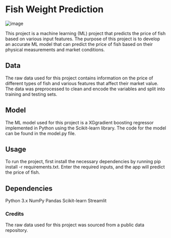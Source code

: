 # **Fish Weight Prediction**

![image](https://user-images.githubusercontent.com/127007794/229721070-66f4e9d0-a0de-4841-b25a-b5e53ae481f6.png)


This project is a machine learning (ML) project that predicts the price of fish based on various input features. The purpose of this project is to develop an accurate ML model that can predict the price of fish based on their physical measurements and market conditions.

## **Data**

The raw data used for this project contains information on the price of different types of fish and various features that affect their market value. The data was preprocessed to clean and encode the variables and split into training and testing sets.

## **Model**

The ML model used for this project is a XGgradient boosting regressor implemented in Python using the Scikit-learn library. The code for the model can be found in the model.py file.

## **Usage**

To run the project, first install the necessary dependencies by running pip install -r requirements.txt. Enter the required inputs, and the app will predict the price of fish.

## **Dependencies**

Python 3.x
NumPy
Pandas
Scikit-learn
Streamlit

### **Credits**

The raw data used for this project was sourced from a public data repository.





